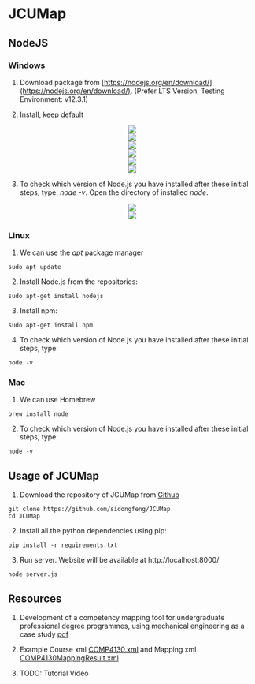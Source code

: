 # JCUMap

## NodeJS 

### Windows
1. Download package from [https://nodejs.org/en/download/](https://nodejs.org/en/download/). (Prefer LTS Version, Testing Environment: v12.3.1)

2. Install, keep default
<div style="color:#0000FF" align="center">
<img src="figures/install1.png"/> 
</div>
<div style="color:#0000FF" align="center">
<img src="figures/install2.png"/> 
</div>
<div style="color:#0000FF" align="center">
<img src="figures/install3.png"/> 
</div>
<div style="color:#0000FF" align="center">
<img src="figures/install4.png"/> 
</div>
<div style="color:#0000FF" align="center">
<img src="figures/install5.png"/> 
</div>
<div style="color:#0000FF" align="center">
<img src="figures/install6.png"/> 
</div>

3. To check which version of Node.js you have installed after these initial steps, type: *node -v*. Open the directory of installed *node*.
<div style="color:#0000FF" align="center">
<img src="figures/verify1.png"/> 
</div>
<div style="color:#0000FF" align="center">
<img src="figures/verify2.png"/> 
</div>

### Linux
1. We can use the *apt* package manager
```
sudo apt update
```

2. Install Node.js from the repositories:
```
sudo apt-get install nodejs
```

3. Install npm:
```
sudo apt-get install npm
```

4. To check which version of Node.js you have installed after these initial steps, type:
```
node -v
```

### Mac
1. We can use Homebrew
```
brew install node
```

2. To check which version of Node.js you have installed after these initial steps, type:
```
node -v
```

## Usage of JCUMap
1. Download the repository of JCUMap from [Github](https://github.com/sidongfeng/JCUMap)
```
git clone https://github.com/sidongfeng/JCUMap
cd JCUMap
```

2. Install all the python dependencies using pip:
```
pip install -r requirements.txt
```

3. Run server. Website will be available at http://localhost:8000/
```
node server.js
```

## Resources
1. Development of a competency mapping tool for undergraduate professional degree programmes, using mechanical engineering as a case study [pdf](https://github.com/sidongfeng/JCUMap/blob/master/resources/Holmes%2Bet%2Bal%2B2018%2BEuropean%2BJournal%2Bof%2BEngineering%2BEducation.pdf)

2. Example Course xml [COMP4130.xml](https://github.com/sidongfeng/JCUMap/blob/master/resources/COMP4130.xml) and Mapping xml [COMP4130MappingResult.xml](https://github.com/sidongfeng/JCUMap/blob/master/resources/COMP4130MappingResult.xml)

3. TODO: Tutorial Video 